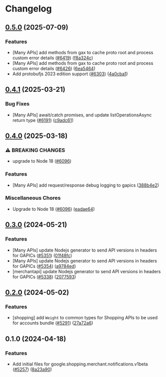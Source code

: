 # Changelog

## [0.5.0](https://github.com/googleapis/google-cloud-node/compare/notifications-v0.4.1...notifications-v0.5.0) (2025-07-09)


### Features

* [Many APIs] add methods from gax to cache proto root and process custom error details ([#6419](https://github.com/googleapis/google-cloud-node/issues/6419)) ([f8a324c](https://github.com/googleapis/google-cloud-node/commit/f8a324ca5c3bc0f730e4ed67d9407c44f2414936))
* [Many APIs] add methods from gax to cache proto root and process custom error details ([#6426](https://github.com/googleapis/google-cloud-node/issues/6426)) ([6ea5464](https://github.com/googleapis/google-cloud-node/commit/6ea54642532d9797ea87d7cd01c9fac77f9eb035))
* Add protobufjs 2023 edition support ([#6303](https://github.com/googleapis/google-cloud-node/issues/6303)) ([4a0cba1](https://github.com/googleapis/google-cloud-node/commit/4a0cba1e41a9aeb9c15ad31487ef013c8277cfef))

## [0.4.1](https://github.com/googleapis/google-cloud-node/compare/notifications-v0.4.0...notifications-v0.4.1) (2025-03-21)


### Bug Fixes

* [Many APIs] await/catch promises, and update listOperationsAsync return type ([#6191](https://github.com/googleapis/google-cloud-node/issues/6191)) ([c9adc61](https://github.com/googleapis/google-cloud-node/commit/c9adc6150ad09630854554c2ed7e558fb3e04315))

## [0.4.0](https://github.com/googleapis/google-cloud-node/compare/notifications-v0.3.0...notifications-v0.4.0) (2025-03-18)


### ⚠ BREAKING CHANGES

* upgrade to Node 18 ([#6096](https://github.com/googleapis/google-cloud-node/issues/6096))

### Features

* [Many APIs] add request/response debug logging to gapics ([388b4e2](https://github.com/googleapis/google-cloud-node/commit/388b4e20329b7f6fc0dd061dddff573c45104213))


### Miscellaneous Chores

* Upgrade to Node 18 ([#6096](https://github.com/googleapis/google-cloud-node/issues/6096)) ([eadae64](https://github.com/googleapis/google-cloud-node/commit/eadae64d54e07aa2c65097ea52e65008d4e87436))

## [0.3.0](https://github.com/googleapis/google-cloud-node/compare/notifications-v0.2.0...notifications-v0.3.0) (2024-05-21)


### Features

* [Many APIs] update Nodejs generator to send API versions in headers for GAPICs ([#5351](https://github.com/googleapis/google-cloud-node/issues/5351)) ([01f48fc](https://github.com/googleapis/google-cloud-node/commit/01f48fce63ec4ddf801d59ee2b8c0db9f6fb8372))
* [Many APIs] update Nodejs generator to send API versions in headers for GAPICs ([#5354](https://github.com/googleapis/google-cloud-node/issues/5354)) ([a9784ed](https://github.com/googleapis/google-cloud-node/commit/a9784ed3db6ee96d171762308bbbcd57390b6866))
* [merchantapi] update Nodejs generator to send API versions in headers for GAPICs ([#5338](https://github.com/googleapis/google-cloud-node/issues/5338)) ([2077593](https://github.com/googleapis/google-cloud-node/commit/20775936d379fc4a1d9afbabdb58b1940f2ab260))

## [0.2.0](https://github.com/googleapis/google-cloud-node/compare/notifications-v0.1.0...notifications-v0.2.0) (2024-05-02)


### Features

* [shopping] add `Weight` to common types for Shopping APIs to be used for accounts bundle ([#5291](https://github.com/googleapis/google-cloud-node/issues/5291)) ([27a72a6](https://github.com/googleapis/google-cloud-node/commit/27a72a6d16079ff025b4a9ac702c6d1bffd017ce))

## 0.1.0 (2024-04-18)


### Features

* Add initial files for google.shopping.merchant.notifications.v1beta ([#5257](https://github.com/googleapis/google-cloud-node/issues/5257)) ([8a23a90](https://github.com/googleapis/google-cloud-node/commit/8a23a9076bf72d2f38fae0199735772aa650c57b))

